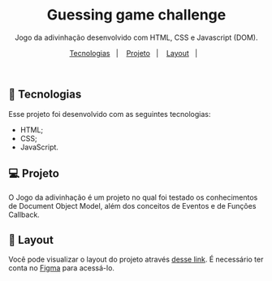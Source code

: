 <h1 align="center">  Guessing game challenge</h1>

<p align="center">
Jogo da adivinhação desenvolvido com HTML, CSS e Javascript (DOM).
</p>

<p align="center">
  <a href="#-tecnologias">Tecnologias</a>&nbsp;&nbsp;&nbsp;|&nbsp;&nbsp;&nbsp;
  <a href="#-projeto">Projeto</a>&nbsp;&nbsp;&nbsp;|&nbsp;&nbsp;&nbsp;
  <a href="#-layout">Layout</a>&nbsp;&nbsp;&nbsp;|&nbsp;&nbsp;&nbsp;
</p>

<br>

## 🚀 Tecnologias

Esse projeto foi desenvolvido com as seguintes tecnologias:

- HTML;
- CSS;
- JavaScript.

## 💻 Projeto

O Jogo da adivinhação é um projeto no qual foi testado os conhecimentos de Document Object Model, além dos conceitos de Eventos e de Funções Callback.

## 🔖 Layout

Você pode visualizar o layout do projeto através [desse link](https://www.figma.com/file/Pe4FDqDUULk0H8OMQtWwhD/Jogo-Adivinha%C3%A7%C3%A3o?node-id=0%3A1). É necessário ter conta no [Figma](https://figma.com) para acessá-lo.

